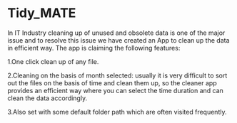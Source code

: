 # Tidy_MATE
In IT Industry cleaning up of unused and obsolete data is one of the major issue and to resolve this issue we have created an App to clean up the data in efficient way.
The app is claiming the following features:

1.One click clean up of any file.

2.Cleaning on the basis of month selected: usually it is very difficult to sort out the files on the basis of time and clean them up, so the cleaner app provides an efficient way where you can select the time duration and can clean the data accordingly.

3.Also set with some default folder path which are often visited frequently.
